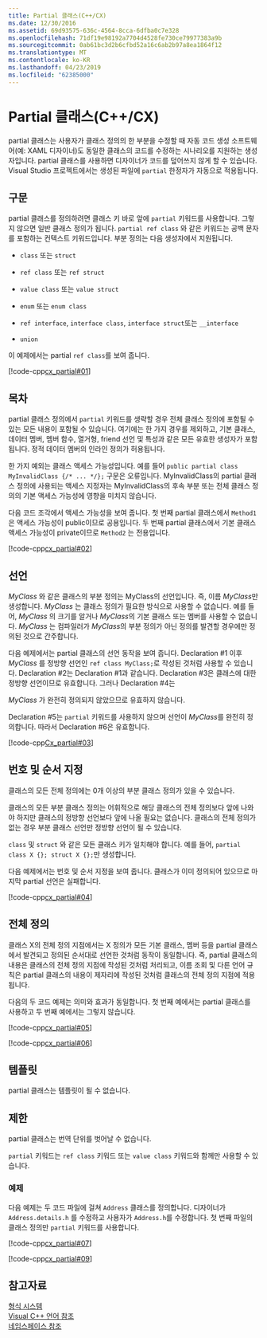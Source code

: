 ```yaml
---
title: Partial 클래스(C++/CX)
ms.date: 12/30/2016
ms.assetid: 69d93575-636c-4564-8cca-6dfba0c7e328
ms.openlocfilehash: 71df19e98192a7704d4528fe730ce79977383a9b
ms.sourcegitcommit: 0ab61bc3d2b6cfbd52a16c6ab2b97a8ea1864f12
ms.translationtype: MT
ms.contentlocale: ko-KR
ms.lasthandoff: 04/23/2019
ms.locfileid: "62385000"
---
```

# <a name="partial-classes-ccx"></a>Partial 클래스(C++/CX)

partial 클래스는 사용자가 클래스 정의의 한 부분을 수정할 때 자동 코드 생성 소프트웨어(예: XAML 디자이너)도 동일한 클래스의 코드를 수정하는 시나리오를 지원하는 생성자입니다. partial 클래스를 사용하면 디자이너가 코드를 덮어쓰지 않게 할 수 있습니다. Visual Studio 프로젝트에서는 생성된 파일에 `partial` 한정자가 자동으로 적용됩니다.

## <a name="syntax"></a>구문

partial 클래스를 정의하려면 클래스 키 바로 앞에 `partial` 키워드를 사용합니다. 그렇지 않으면 일반 클래스 정의가 됩니다. `partial ref class` 와 같은 키워드는 공백 문자를 포함하는 컨텍스트 키워드입니다. 부분 정의는 다음 생성자에서 지원됩니다.

- `class` 또는 `struct`

- `ref class` 또는 `ref struct`

- `value class` 또는 `value struct`

- `enum` 또는 `enum class`

- `ref interface`, `interface class`, `interface struct`또는 `__interface`

- `union`

이 예제에서는 partial `ref class`를 보여 줍니다.

[!code-cpp[cx_partial#01](../cppcx/codesnippet/CPP/partialclassexample/class1.h#01)]

## <a name="contents"></a>목차

partial 클래스 정의에서 `partial` 키워드를 생략할 경우 전체 클래스 정의에 포함될 수 있는 모든 내용이 포함될 수 있습니다. 여기에는 한 가지 경우를 제외하고, 기본 클래스, 데이터 멤버, 멤버 함수, 열거형, friend 선언 및 특성과 같은 모든 유효한 생성자가 포함됩니다. 정적 데이터 멤버의 인라인 정의가 허용됩니다.

한 가지 예외는 클래스 액세스 가능성입니다. 예를 들어 `public partial class MyInvalidClass {/* ... */};` 구문은 오류입니다. MyInvalidClass의 partial 클래스 정의에 사용되는 액세스 지정자는 MyInvalidClass의 후속 부분 또는 전체 클래스 정의의 기본 액세스 가능성에 영향을 미치지 않습니다.

다음 코드 조각에서 액세스 가능성을 보여 줍니다. 첫 번째 partial 클래스에서 `Method1` 은 액세스 가능성이 public이므로 공용입니다. 두 번째 partial 클래스에서 기본 클래스 액세스 가능성이 private이므로 `Method2` 는 전용입니다.

[!code-cpp[cx_partial#02](../cppcx/codesnippet/CPP/partialclassexample/class1.h#02)]

## <a name="declaration"></a>선언

*MyClass* 와 같은 클래스의 부분 정의는 MyClass의 선언입니다. 즉, 이름 *MyClass*만 생성합니다. *MyClass* 는 클래스 정의가 필요한 방식으로 사용할 수 없습니다. 예를 들어, *MyClass* 의 크기를 알거나 *MyClass*의 기본 클래스 또는 멤버를 사용할 수 없습니다. *MyClass* 는 컴파일러가 *MyClass*의 부분 정의가 아닌 정의를 발견할 경우에만 정의된 것으로 간주합니다.

다음 예제에서는 partial 클래스의 선언 동작을 보여 줍니다. Declaration #1 이후 *MyClass* 를 정방향 선언인 `ref class MyClass;`로 작성된 것처럼 사용할 수 있습니다. Declaration #2는 Declaration #1과 같습니다. Declaration #3은 클래스에 대한 정방향 선언이므로 유효합니다. 그러나 Declaration #4는

*MyClass* 가 완전히 정의되지 않았으므로 유효하지 않습니다.

Declaration #5는 `partial` 키워드를 사용하지 않으며 선언이 *MyClass*를 완전히 정의합니다. 따라서 Declaration #6은 유효합니다.

[!code-cpp[Cx_partial#03](../cppcx/codesnippet/CPP/partialclassexample/class1.h#03)]

## <a name="number-and-ordering"></a>번호 및 순서 지정

클래스의 모든 전체 정의에는 0개 이상의 부분 클래스 정의가 있을 수 있습니다.

클래스의 모든 부분 클래스 정의는 어휘적으로 해당 클래스의 전체 정의보다 앞에 나와야 하지만 클래스의 정방향 선언보다 앞에 나올 필요는 없습니다. 클래스의 전체 정의가 없는 경우 부분 클래스 선언만 정방향 선언이 될 수 있습니다.

`class` 및 `struct` 와 같은 모든 클래스 키가 일치해야 합니다. 예를 들어, `partial class X {}; struct X {};`만 생성합니다.

다음 예제에서는 번호 및 순서 지정을 보여 줍니다. 클래스가 이미 정의되어 있으므로 마지막 partial 선언은 실패합니다.

[!code-cpp[cx_partial#04](../cppcx/codesnippet/CPP/partialclassexample/class1.h#04)]

## <a name="full-definition"></a>전체 정의

클래스 X의 전체 정의 지점에서는 X 정의가 모든 기본 클래스, 멤버 등을 partial 클래스에서 발견되고 정의된 순서대로 선언한 것처럼 동작이 동일합니다. 즉, partial 클래스의 내용은 클래스의 전체 정의 지점에 작성된 것처럼 처리되고, 이름 조회 및 다른 언어 규칙은 partial 클래스의 내용이 제자리에 작성된 것처럼 클래스의 전체 정의 지점에 적용됩니다.

다음의 두 코드 예제는 의미와 효과가 동일합니다. 첫 번째 예에서는 partial 클래스를 사용하고 두 번째 예에서는 그렇지 않습니다.

[!code-cpp[cx_partial#05](../cppcx/codesnippet/CPP/partialclassexample/class1.h#05)]

[!code-cpp[cx_partial#06](../cppcx/codesnippet/CPP/partialclassexample/class1.h#06)]

## <a name="templates"></a>템플릿

partial 클래스는 템플릿이 될 수 없습니다.

## <a name="restrictions"></a>제한

partial 클래스는 번역 단위를 벗어날 수 없습니다.

`partial` 키워드는 `ref class` 키워드 또는 `value class` 키워드와 함께만 사용할 수 있습니다.

### <a name="examples"></a>예제

다음 예제는 두 코드 파일에 걸쳐 `Address` 클래스를 정의합니다. 디자이너가 `Address.details.h` 를 수정하고 사용자가 `Address.h`를 수정합니다. 첫 번째 파일의 클래스 정의만 `partial` 키워드를 사용합니다.

[!code-cpp[cx_partial#07](../cppcx/codesnippet/CPP/partialclassexample/address.details.h#07)]

[!code-cpp[cx_partial#09](../cppcx/codesnippet/CPP/partialclassexample/address.h#09)]

## <a name="see-also"></a>참고자료

[형식 시스템](../cppcx/type-system-c-cx.md)<br/>
[Visual C++ 언어 참조](../cppcx/visual-c-language-reference-c-cx.md)<br/>
[네임스페이스 참조](../cppcx/namespaces-reference-c-cx.md)
